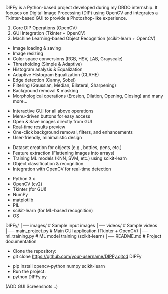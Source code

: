 <!--! DIPFy: Digital Image Processing Toolkit -> -->

<!--? 📌 Overview -->
DIPFy is a Python-based project developed during my DRDO internship. It focuses on Digital Image Processing (DIP) using OpenCV and integrates a Tkinter-based GUI to provide a Photoshop-like experience.

<!--* The project is built in three phases: -->
1. Core DIP Operations (OpenCV)
2. GUI Integration (Tkinter + OpenCV)
3. Machine Learning-based Object Recognition (scikit-learn + OpenCV)

<!--todo This project demonstrates how traditional image processing can be combined with GUI design and machine learning to create a complete intelligent vision system. -->

<!--? ✨ Features -->

<!--* Task 1: Core DIP Operations (OpenCV) -->
- Image loading & saving
- Image resizing
- Color space conversions (RGB, HSV, LAB, Grayscale)
- Thresholding (Simple & Adaptive)
- Histogram analysis & Equalization
- Adaptive Histogram Equalization (CLAHE)
- Edge detection (Canny, Sobel)
- Filtering (Gaussian, Median, Bilateral, Sharpening)
- Background removal & masking
- Morphological operations (Erosion, Dilation, Opening, Closing) and many more...

<!--* Task 2: GUI Photoshop-like Application (Tkinter + OpenCV) -->
- Interactive GUI for all above operations
- Menu-driven buttons for easy access
- Open & Save images directly from GUI
- Real-time results preview
- One-click background removal, filters, and enhancements
- User-friendly, minimalistic design

<!--* Task 3: ML-based Object Recognition (scikit-learn + OpenCV) (In Progress) -->
- Dataset creation for objects (e.g., bottles, pens, etc.)
- Feature extraction (Flattening images into arrays)
- Training ML models (KNN, SVM, etc.) using scikit-learn
- Object classification & recognition
- Integration with OpenCV for real-time detection

<!--? 🛠️ Tech Stack -->
- Python 3.x
- OpenCV (cv2)
- Tkinter (for GUI)
- NumPy
- matplotlib
- PIL
- scikit-learn (for ML-based recognition)
- OS

<!--! 📂 Project Structure -->
DIPFy/
│── images/                  # Sample input images
│── videos/                  # Sample videos
│── main_project.py          # Main GUI application (Tkinter + OpenCV)
│── ml_training.py           # ML model training (scikit-learn)
│── README.md                # Project documentation

<!-- ?🚀 Installation & Setup -->
- Clone the repository:
- git clone https://github.com/your-username/DIPFy.gitcd DIPFy
<!--* Install dependencies: -->
- pip install opencv-python numpy scikit-learn
- Run the project:
- python DIPFy.py


<!--? SCREENSHOTS -->
(ADD GUI Screenshots...)



<!--? 📌 Conclusion -->

<!--todo This project highlights the integration of image processing techniques with user-friendly interfaces and extends into machine learning for object recognition. It serves as a mini-Photoshop for basic DIP tasks and is evolving into a smart recognition system. The progression from OpenCV-based DIP → GUI applications → ML-based detection reflects both practical application and research potential. -->